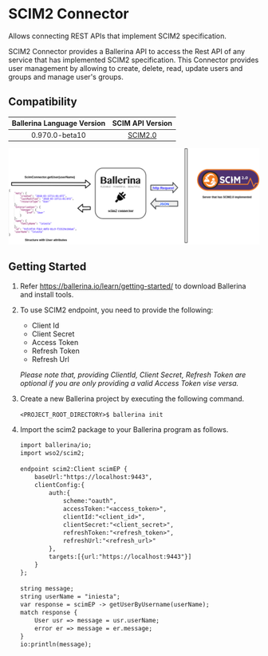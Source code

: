# SCIM2 Connector
 
 Allows connecting REST APIs that implement SCIM2 specification.
 
 SCIM2 Connector provides a Ballerina API to access the Rest API of any service that has implemented SCIM2 specification.
 This Connector provides user management by allowing to create, delete, read, update users and groups and manage 
 user's groups.

 ## Compatibility
 | Ballerina Language Version| SCIM API Version                                          |
 | :------------------------:| :--------------------------------------------------------:|
 | 0.970.0-beta10            | [SCIM2.0](https://tools.ietf.org/html/rfc7643#section-8.3)|

 ![Ballerina SCIM2 Endpoint Overview](./docs/resources/SCIM2.png)

 ## Getting Started
  1. Refer https://ballerina.io/learn/getting-started/ to download Ballerina and install tools.
  2. To use SCIM2 endpoint, you need to provide the following:
      - Client Id
      - Client Secret
      - Access Token
      - Refresh Token
      - Refresh Url
     
     *Please note that, providing ClientId, Client Secret, Refresh Token are optional if you are only providing a valid 
      Access Token vise versa.*
      
   3. Create a new Ballerina project by executing the following command.
   
        `<PROJECT_ROOT_DIRECTORY>$ ballerina init`
   	
 4. Import the scim2 package to your Ballerina program as follows.
    
    ```ballerina
    import ballerina/io;
    import wso2/scim2;
    
    endpoint scim2:Client scimEP {
        baseUrl:"https://localhost:9443",
        clientConfig:{
            auth:{
                scheme:"oauth",
                accessToken:"<access_token>",
                clientId:"<client_id>",
                clientSecret:"<client_secret>",
                refreshToken:"<refresh_token>",
                refreshUrl:"<refresh_url>"
            },
            targets:[{url:"https://localhost:9443"}]
        }
    };
    
    string message;
    string userName = "iniesta";
    var response = scimEP -> getUserByUsername(userName);
    match response {
        User usr => message = usr.userName;
        error er => message = er.message;
    }
    io:println(message);
    ```